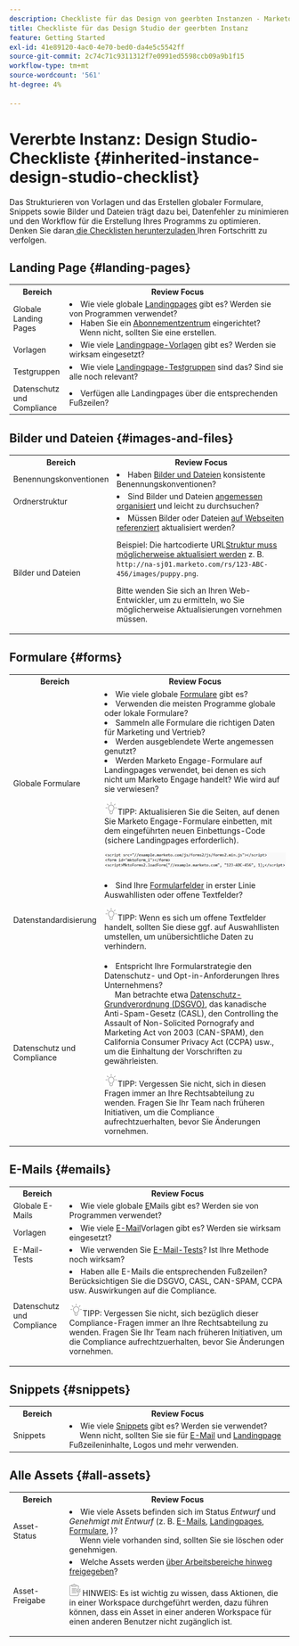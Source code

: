 ```yaml
---
description: Checkliste für das Design von geerbten Instanzen - Marketo-Dokumente - Produktdokumentation
title: Checkliste für das Design Studio der geerbten Instanz
feature: Getting Started
exl-id: 41e89120-4ac0-4e70-bed0-da4e5c5542ff
source-git-commit: 2c74c71c9311312f7e0991ed5598ccb09a9b1f15
workflow-type: tm+mt
source-wordcount: '561'
ht-degree: 4%

---
```


# Vererbte Instanz: Design Studio-Checkliste {#inherited-instance-design-studio-checklist}

Das Strukturieren von Vorlagen und das Erstellen globaler Formulare, Snippets sowie Bilder und Dateien trägt dazu bei, Datenfehler zu minimieren und den Workflow für die Erstellung Ihres Programms zu optimieren. Denken Sie daran[ die Checklisten herunterzuladen ](/help/marketo/getting-started/inheriting-a-marketo-engage-instance/assets/adobe-marketo-engage-inherited-instance-admin-checklist.xlsx) Ihren Fortschritt zu verfolgen.

## Landing Page {#landing-pages}

<table style="table-layout:auto"> 
 <tbody> 
  <tr> 
   <th style="width:20%">Bereich</th> 
   <th>Review Focus</th>
  </tr> 
  <tr> 
   <td>Globale Landing Pages</td> 
   <td><li>Wie viele globale <a href="/help/marketo/product-docs/demand-generation/landing-pages/understanding-landing-pages/understanding-free-form-vs-guided-landing-pages.md" target="_blank">Landingpages</a> gibt es? Werden sie von Programmen verwendet?</li>
   <li>Haben Sie ein <a href="https://experienceleague.adobe.com/docs/marketo-learn/tutorials/lead-and-data-management/subscription-center-learn.html?lang=de" target="_blank">Abonnementzentrum</a> eingerichtet?
   <br/>     Wenn nicht, sollten Sie eine erstellen.</li></td>
  </tr>
  <tr> 
   <td>Vorlagen</td> 
   <td><li>Wie viele <a href="/help/marketo/product-docs/demand-generation/landing-pages/landing-page-templates/edit-a-marketo-landing-page-template.md" target="_blank">Landingpage-Vorlagen</a> gibt es? Werden sie wirksam eingesetzt?</li></td>
  </tr>
  <tr> 
   <td>Testgruppen</td> 
   <td><li>Wie viele <a href="/help/marketo/product-docs/demand-generation/landing-pages/understanding-landing-pages/landing-page-test-groups.md" target="_blank">Landingpage-Testgruppen</a> sind das? Sind sie alle noch relevant?</li></td>
  </tr>
   <tr> 
   <td>Datenschutz und Compliance</td> 
   <td><li>Verfügen alle Landingpages über die entsprechenden Fußzeilen?</li></td>
  </tr>
 </tbody> 
</table>

## Bilder und Dateien {#images-and-files}

<table style="table-layout:auto"> 
 <tbody> 
  <tr> 
   <th style="width:20%">Bereich</th> 
   <th>Review Focus</th>
  </tr> 
  <tr> 
   <td>Benennungskonventionen</td> 
   <td><li>Haben <a href="/help/marketo/product-docs/demand-generation/images-and-files/add-images-and-files-to-marketo.md" target="_blank">Bilder und Dateien</a> konsistente Benennungskonventionen?</li></td>
  </tr>
  <tr> 
   <td>Ordnerstruktur</td> 
   <td><li>Sind Bilder und Dateien <a href="/help/marketo/product-docs/demand-generation/images-and-files/organize-your-images-and-files-using-folders.md" target="_blank">angemessen organisiert</a> und leicht zu durchsuchen?</li></td>
  </tr>
  <tr> 
   <td>Bilder und Dateien</td> 
   <td><li>Müssen Bilder oder Dateien <a href="/help/marketo/product-docs/demand-generation/images-and-files/find-the-url-of-an-uploaded-image-or-file.md" target="_blank">auf Webseiten referenziert</a> aktualisiert werden? 
   <p>Beispiel: Die hartcodierte URL<a href="https://nation.marketo.com/t5/product-documents/upcoming-changes-to-design-studio-urls/ta-p/306632#_Toc54870361" target="_blank">Struktur muss möglicherweise aktualisiert werden</a> z. B. <code>http://na-sj01.marketo.com/rs/123-ABC-456/images/puppy.png</code>. 
   <p>Bitte wenden Sie sich an Ihren Web-Entwickler, um zu ermitteln, wo Sie möglicherweise Aktualisierungen vornehmen müssen.</li></td>
  </tr>
 </tbody> 
</table>

## Formulare {#forms}

<table style="table-layout:auto"> 
 <tbody> 
  <tr> 
   <th style="width:20%">Bereich</th>
   <th>Review Focus</th>
  </tr> 
  <tr> 
   <td>Globale Formulare</td> 
   <td><li>Wie viele globale <a href="/help/marketo/product-docs/demand-generation/forms/creating-a-form/create-a-form.md" target="_blank">Formulare</a> gibt es?</li>
<li>Verwenden die meisten Programme globale oder lokale Formulare?</li>
<li>Sammeln alle Formulare die richtigen Daten für Marketing und Vertrieb?</li>
<li>Werden ausgeblendete Werte angemessen genutzt?</li>
<li>Werden Marketo Engage-Formulare auf Landingpages verwendet, bei denen es sich nicht um Marketo Engage handelt? Wie wird auf sie verwiesen?</li>
<p><img src="assets/tip-icon.png" alt="Tipp-Symbol">TIPP: Aktualisieren Sie die Seiten, auf denen Sie Marketo Engage-Formulare einbetten, mit dem eingeführten neuen Einbettungs-Code (sichere Landingpages erforderlich).
<p><a href="/help/marketo/getting-started/inheriting-a-marketo-engage-instance/assets/design-studio-checklist-2.png" target="_blank"><img src="assets/design-studio-checklist-1.png" alt="Codeminiatur"></a>
</td>
  </tr>
  <tr> 
   <td>Datenstandardisierung</td> 
   <td><li>Sind Ihre <a href="/help/marketo/product-docs/demand-generation/forms/form-fields/add-a-fieldset-to-a-form.md" target="_blank">Formularfelder</a> in erster Linie Auswahllisten oder offene Textfelder?</li>
<p><img src="assets/tip-icon.png" alt="Tipp-Symbol">TIPP: Wenn es sich um offene Textfelder handelt, sollten Sie diese ggf. auf Auswahllisten umstellen, um unübersichtliche Daten zu verhindern.</td>
  </tr>
  <tr> 
   <td>Datenschutz und Compliance</td> 
   <td><li>Entspricht Ihre Formularstrategie den Datenschutz- und Opt-in-Anforderungen Ihres Unternehmens? 
   <br/>     Man betrachte etwa <a href="https://business.adobe.com/resources/ebooks/the-gdpr-and-the-marketer.html" target="_blank">Datenschutz-Grundverordnung (DSGVO)</a>, das kanadische Anti-Spam-Gesetz (CASL), den Controlling the Assault of Non-Solicited Pornografy and Marketing Act von 2003 (CAN-SPAM), den California Consumer Privacy Act (CCPA) usw., um die Einhaltung der Vorschriften zu gewährleisten.</li>
<p><img src="assets/tip-icon.png" alt="Tipp-Symbol">TIPP: Vergessen Sie nicht, sich in diesen Fragen immer an Ihre Rechtsabteilung zu wenden. Fragen Sie Ihr Team nach früheren Initiativen, um die Compliance aufrechtzuerhalten, bevor Sie Änderungen vornehmen.</td>
  </tr>
 </tbody> 
</table>

## E-Mails {#emails}

<table style="table-layout:auto"> 
 <tbody> 
  <tr> 
   <th style="width:20%">Bereich</th> 
   <th>Review Focus</th>
  </tr> 
  <tr> 
   <td>Globale E-Mails</td> 
   <td><li>Wie viele globale <a href="/help/marketo/product-docs/email-marketing/general/creating-an-email/create-an-email.md" target="_blank">E</a>Mails gibt es? Werden sie von Programmen verwendet?</li></td>
  </tr>
  <tr> 
   <td>Vorlagen</td> 
   <td><li>Wie viele <a href="/help/marketo/product-docs/email-marketing/general/email-editor-2/create-an-email-template.md" target="_blank">E-Mail</a>Vorlagen gibt es? Werden sie wirksam eingesetzt?</li></td>
  </tr>
  <tr> 
   <td>E-Mail-Tests</td> 
   <td><li>Wie verwenden Sie <a href="/help/marketo/product-docs/email-marketing/email-programs/email-program-actions/email-test-a-b-test/understanding-email-testing-options.md" target="_blank">E-Mail-Tests</a>? Ist Ihre Methode noch wirksam?</li></td>
  </tr>
  </tr>
  <tr> 
   <td>Datenschutz und Compliance</td> 
   <td><li>Haben alle E-Mails die entsprechenden Fußzeilen? Berücksichtigen Sie die DSGVO, CASL, CAN-SPAM, CCPA usw. Auswirkungen auf die Compliance.</li>
<p><img src="assets/tip-icon.png" alt="Tipp-Symbol">TIPP: Vergessen Sie nicht, sich bezüglich dieser Compliance-Fragen immer an Ihre Rechtsabteilung zu wenden. Fragen Sie Ihr Team nach früheren Initiativen, um die Compliance aufrechtzuerhalten, bevor Sie Änderungen vornehmen.</td>
  </tr>
 </tbody> 
</table>

## Snippets {#snippets}

<table style="table-layout:auto"> 
 <tbody> 
  <tr> 
   <th style="width:20%">Bereich</th> 
   <th>Review Focus</th>
  </tr> 
  <tr> 
   <td>Snippets</td> 
   <td><li>Wie viele <a href="/help/marketo/product-docs/personalization/segmentation-and-snippets/snippets/create-a-snippet.md" target="_blank">Snippets</a> gibt es? Werden sie verwendet? 
   <br/>     Wenn nicht, sollten Sie sie für <a href="/help/marketo/product-docs/email-marketing/general/functions-in-the-editor/add-a-snippet-to-an-email.md" target="_blank">E-Mail</a> und <a href="/help/marketo/product-docs/demand-generation/landing-pages/personalizing-landing-pages/add-a-snippet-to-a-landing-page.md" target="_blank">Landingpage</a> Fußzeileninhalte, Logos und mehr verwenden.</li></td>
  </tr>
 </tbody> 
</table>

## Alle Assets {#all-assets}

<table style="table-layout:auto"> 
 <tbody> 
  <tr> 
   <th style="width:20%">Bereich</th> 
   <th>Review Focus</th>
  </tr> 
  <tr> 
   <td>Asset-Status</td> 
   <td><li>Wie viele Assets befinden sich im Status <i>Entwurf</i> und <i>Genehmigt mit Entwurf</i> (z. B. <a href="/help/marketo/product-docs/email-marketing/general/creating-an-email/approve-an-email.md" target="_blank">E-Mails</a>, <a href="/help/marketo/product-docs/demand-generation/landing-pages/understanding-landing-pages/approve-unapprove-or-delete-a-landing-page.md#approve-a-landing-page" target="_blank">Landingpages</a>, <a href="/help/marketo/product-docs/demand-generation/forms/creating-a-form/approve-a-form.md" target="_blank">Formulare</a>, <a href="/help/marketo/product-docs/personalization/segmentation-and-snippets/snippets/approve-a-snippet.md" target="_blank"></a>)?
   <br/>     Wenn viele vorhanden sind, sollten Sie sie löschen oder genehmigen.</li></td>
  </tr>
  <tr> 
   <td>Asset-Freigabe</td> 
   <td><li>Welche Assets werden <a href="/help/marketo/product-docs/administration/workspaces-and-person-partitions/understanding-workspaces-and-person-partitions.md#sharing-across-workspaces" target="_blank">über Arbeitsbereiche hinweg freigegeben</a>?</li>
   <p><img src="assets/note-icon.png" alt="Notizensymbol"> HINWEIS: Es ist wichtig zu wissen, dass Aktionen, die in einer Workspace durchgeführt werden, dazu führen können, dass ein Asset in einer anderen Workspace für einen anderen Benutzer nicht zugänglich ist.</td>
  </tr>
 </tbody> 
</table>
